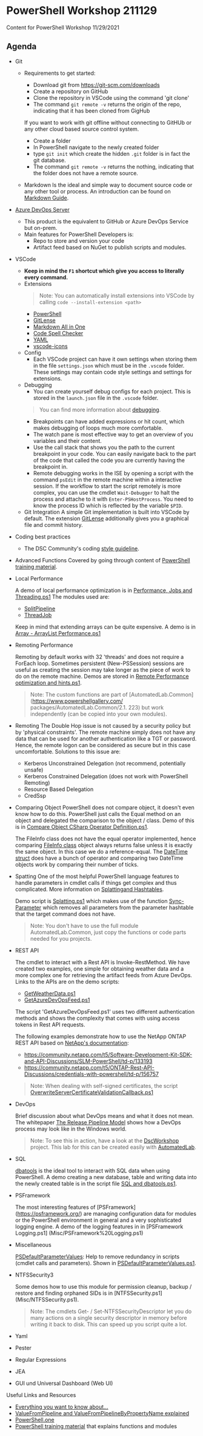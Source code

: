 # PowerShell Workshop 211129
Content for PowerShell Workshop 11/29/2021

## Agenda

- Git
  - Requirements to get started:
    - Download git from https://git-scm.com/downloads
    - Create a repository on GitHub
    - Clone the repository in VSCode using the command 'git clone'
    - The command ```git remote -v``` returns the origin of the repo, indicating that it has been cloned from GigHub

    If you want to work with git offline without connecting to GitHUb or any other cloud based source control system.
    - Create a folder
    - In PowerShell navigate to the newly created folder
    - type ```git init``` which create the hidden ```.git``` folder is in fact the git database.
    - The command ```git remote -v``` returns the nothing, indicating that the folder does not have a remote source.
  - Markdown
    Is the ideal and simple way to document source code or any other tool or process. An introduction can be found on [Markdown Guide](https://www.markdownguide.org).
- [Azure DevOps Server](https://azure.microsoft.com/en-us/services/devops/server/)
  - This product is the equivalent to GitHub or Azure DevOps Service but on-prem.
  - Main features for PowerShell Developers is:
    - Repo to store and version your code
    - Artifact feed based on NuGet to publish scripts and modules.
- VSCode
  - **Keep in mind the ```F1``` shortcut which give you access to literally every command.**  
  - Extensions
    > Note: You can automatically install extensions into VSCode by calling ```code --install-extension <path>```
    - [PowerShell](https://marketplace.visualstudio.com/items?itemName=ms-vscode.PowerShell)
    - [GitLense](https://marketplace.visualstudio.com/items?itemName=eamodio.gitlens)
    - [Markdown All in One](https://marketplace.visualstudio.com/items?itemName=yzhang.markdown-all-in-one)
    - [Code Spell Checker](https://marketplace.visualstudio.com/items?itemName=streetsidesoftware.code-spell-checker)
    - [YAML](https://marketplace.visualstudio.com/items?itemName=redhat.vscode-yaml)
    - [vscode-icons](https://marketplace.visualstudio.com/items?itemName=vscode-icons-team.vscode-icons)
  - Config
    - Each VSCode project can have it own settings when storing them in the file ```settings.json``` which must be in the ```.vscode``` folder. These settings may contain code style settings and settings for extensions.
  - Debugging
    - You can create yourself debug configs for each project. This is stored in the ```launch.json``` file in the ```.vscode``` folder.
    > You can find more information about [debugging](https://code.visualstudio.com/Docs/editor/debugging).
    - Breakpoints can have added expressions or hit count, which makes debugging of loops much more comfortable.
    - The watch pane is most effective way to get an overview of you variables and their content.
    - Use the call stack that shows you the path to the current breakpoint in your code. You can easily navigate back to the part of the code that called the code you are currently having the breakpoint in.
    - Remote debugging works in the ISE by opening a script with the command ```psEdit``` in the remote machine within a interactive session. If the workflow to start the script remotely is more complex, you can use the cmdlet ```Wait-Debugger``` to halt the process and attache to it with ```Enter-PSHostProcess```. You need to know the process ID which is reflected by the variable ```$PID```.
  - Git Integration
    A simple Git implementation is built into VSCode by default. The extension [GitLense](https://marketplace.visualstudio.com/items?itemName=eamodio.gitlens) additionally gives you a graphical file and commit history.
- Coding best practices
  - The DSC Community's coding [style guideline](https://dsccommunity.org/styleguidelines/).
-	Advanced Functions
  Covered by going through content of [PowerShell training material](https://github.com/raandree/PowerShellTraining).

-	Local Performance

    A demo of local performance optimization is in [Performance, Jobs and Threading.ps1](./Misc/Performance,%20Jobs%20and%20Threading.ps1)
    The modules used are:
      - [SplitPipeline](https://www.powershellgallery.com/packages/SplitPipeline/1.6.2)
      - [ThreadJob](https://www.powershellgallery.com/packages/ThreadJob/2.0.3)

    Keep in mind that extending arrays can be quite expensive. A demo is in [Array - ArrayList Performance.ps1](./Misc/Array%20-%20ArrayList%20Performance.ps1)

- Remoting Performance
  
    Remoting by default works with 32 'threads' and does not require a ForEach loop. Sometimes persistent (New-PSSession) sessions are useful as creating the session may
    take longer as the piece of work to do on the remote machine. Demos are stored in [Remote Performance optimization and hints.ps1](./Misc/Remote%20Performance%20optimization%20and%20hints.ps1).

    > Note: The custom functions are  part of [AutomatedLab.Common]  (https://www.powershellgallery.com/ packages/AutomatedLab.Common/2.1.  223) but work independently (can  be copied into your own modules).

- Remoting
  The Double Hop issue is not caused by a security policy but by 'physical constraints'. The remote machine simply does not have any data that can be used for another authentication like a TGT or password. Hence, the remote logon can be considered as secure but in this case uncomfortable. Solutions to this issue are:
  - Kerberos Unconstrained Delegation (not recommend, potentially unsafe)
  - Kerberos Constrained Delegation (does not work with PowerShell Remoting)
  - Resource Based Delegation
  - CredSsp

- Comparing Object
  PowerShell does not compare object, it doesn't even know how to do this. PowerShell just calls the Equal method on an object and delegated the comparison to the object / class. Demo of this is in [Compare Object CSharp Operator Definition.ps1](./Misc/Compare%20Object%20CSharp%20Operator%20Definition.ps1).

  The FileInfo class does not have the equal operator implemented, hence comparing [FileInfo class](https://docs.microsoft.com/en-us/dotnet/api/system.io.fileinfo?view=net-6.0) object always returns false unless it is exactly the same object. In this case we do a reference-equal. The [DateTime struct](https://docs.microsoft.com/en-us/dotnet/api/system.datetime?view=net-6.0) does have a bunch of operator and comparing two DateTime objects work by comparing their number of ticks.

- Spatting
  One of the most helpful PowerShell language features to handle parameters in cmdlet calls if things get complex and thus complicated. More information on [Splattingand Hashtables](https://powershellexplained.com/2016-11-06-powershell-hashtable-everything-you-wanted-to-know-about/#splatting-hashtables-at-cmdlets).

  Demo script is [Splatting.ps1](./Misc/Splatting.ps1) which makes use of the function [Sync-Parameter](https://github.com/AutomatedLab/AutomatedLab.Common/blob/develop/AutomatedLab.Common/Common/Public/Sync-Parameter.ps1) which removes all parameters from the parameter hashtable that the target command does not have.
  > Note: You don't have to use the full module AutomatedLab.Common, just copy the functions or code parts needed for you projects.

-	REST API

    The cmdlet to interact with a Rest API is Invoke-RestMethod. We have created two examples, one simple for obtaining weather data and a more complex one for retrieving the artifact feeds from Azure DevOps. Links to the APIs are on the demo scripts:
      - [GetWeatherData.ps1](./Misc/GetWeatherData.ps1)
      - [GetAzureDevOpsFeed.ps1](./Misc/GetAzureDevOpsFeed.ps1)
    
    The script 'GetAzureDevOpsFeed.ps1' uses two different authentication methods and shows the complexity that comes with using access tokens in Rest API requests.

    The following examples demonstrate how to use the NetApp ONTAP REST API based on [NetApp's documentation](https://library.netapp.com/ecmdocs/ECMLP2856304/html/index.html):
    - https://community.netapp.com/t5/Software-Development-Kit-SDK-and-API-Discussions/SLM-PowerShell/td-p/133193
    - https://community.netapp.com/t5/ONTAP-Rest-API-Discussions/credentials-with-powershell/td-p/156757

    > Note: When dealing with self-signed certificates, the script [OverwriteServerCertificateValidationCallback.ps1](./Misc/OverwriteServerCertificateValidationCallback.ps1)

- DevOps
  
    Brief discussion about what DevOps means and what it does not mean.   The whitepaper [The Release Pipeline Model](https://docs.microsoft.com/en-us/powershell/scripting/dsc/further-reading/whitepapers?view=powershell-7.2) shows how a DevOps process may look like in the  Windows world.

    > Note: To see this in action, have a look at the [DscWorkshop](https://github.com/dsccommunity/DscWorkshop) project. This lab for this can be created easily with [AutomatedLab](https://automatedlab.org).

-	SQL 

    [dbatools](https://dbatools.io/) is the ideal tool to interact with SQL data when using PowerShell. A demo  creating a new database, table and writing data into the newly created table is in the script file [SQL and  dbatools.ps1](Misc/SQL%20and%20dbatools.ps1).

-	PSFramework

    The most interesting features of [PSFramework]  (https://psframework.org/) are managing   configuration data for modules or the   PowerShell environment in general and a very  sophisticated logging engine. A demo of the  logging features in in [PSFramework Logging.ps1] (Misc/PSFramework%20Logging.ps1)

- Miscellaneous

  [PSDefaultParameterValues](https://docs.microsoft.com/en-us/powershell/module/microsoft.powershell.core/about/about_parameters_default_values?view=powershell-7.2): Help to remove redundancy in scripts (cmdlet calls and parameters). Shown in [PSDefaultParameterValues.ps1](Misc/PSDefaultParameterValues.ps1).

-	NTFSSecurity3

    Some demos how to use this module for   permission cleanup, backup / restore and  finding orphaned SIDs is in [NTFSSecurity.ps1] (Misc/NTFSSecurity.ps1).

    > Note: The cmdlets Get- /  Set-NTFSSecurityDescriptor let you do many   actions on a single security descriptor in  memory before writing it back to disk. This can  speed up you script quite a lot.

-	Yaml
- Pester
-	Regular Expressions
-	JEA
-	GUI und Universal Dashboard (Web UI)


Useful Links and Resources
 - [Everything you want to know about...](https://powershellexplained.com/)
 - [ValueFromPipeline and ValueFromPipelineByPropertyName explained](https://learn-powershell.net/2013/05/07/tips-on-implementing-pipeline-support/)
 - [PowerShell.one](https://powershell.one/)
 - [PowerShell training material](https://github.com/raandree/PowerShellTraining) that explains functions and modules